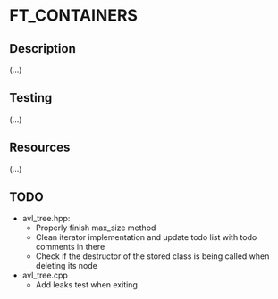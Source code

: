 # FT_CONTAINERS

## Description

(...)

## Testing

(...)

## Resources

(...)

## TODO

- avl_tree.hpp:
  - Properly finish max_size method
  - Clean iterator implementation and update todo list with todo comments in there
  - Check if the destructor of the stored class is being called when deleting its node
- avl_tree.cpp
  - Add leaks test when exiting
